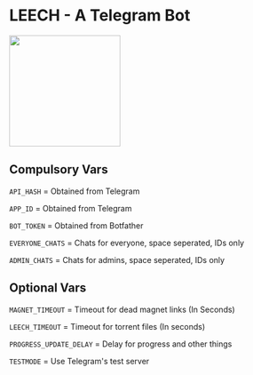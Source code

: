 # LEECH - A Telegram Bot


<p><a href="https://heroku.com/deploy?template=https://github.com/aaryanmishra/leechbot"> <img src="https://img.shields.io/badge/Deploy%20To%20Heroku-blueviolet?style=for-the-badge&logo=heroku" width="200""/></a></p>

  
  ## Compulsory Vars
  
  `API_HASH` = Obtained from Telegram 

  `APP_ID`  = Obtained from Telegram

  `BOT_TOKEN`  = Obtained from Botfather
  
  `EVERYONE_CHATS`  = Chats for everyone, space seperated, IDs only
  
  `ADMIN_CHATS`  = Chats for admins, space seperated, IDs only


  ## Optional Vars

   `MAGNET_TIMEOUT`  = Timeout for dead magnet links (In Seconds)

   `LEECH_TIMEOUT`  = Timeout for torrent files (In seconds)

   `PROGRESS_UPDATE_DELAY`  = Delay for progress and other things
 
   `TESTMODE`  = Use Telegram's test server
